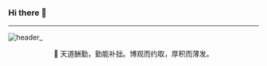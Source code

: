 ### Hi there 👋
---
![header_](https://cdn.jsdelivr.net/gh/XmchxUp/cloudimg@master/20211019/header_.7jfokb2lk680.png)
 <p align="center">💪 天道酬勤，勤能补拙。博观而约取，厚积而薄发。</p>

